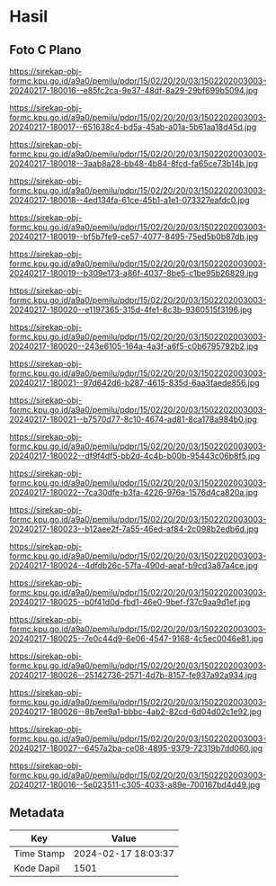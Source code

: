 # Hasil

## Foto C Plano

https://sirekap-obj-formc.kpu.go.id/a9a0/pemilu/pdpr/15/02/20/20/03/1502202003003-20240217-180016--e85fc2ca-9e37-48df-8a29-29bf699b5094.jpg

https://sirekap-obj-formc.kpu.go.id/a9a0/pemilu/pdpr/15/02/20/20/03/1502202003003-20240217-180017--651638c4-bd5a-45ab-a01a-5b61aa18d45d.jpg

https://sirekap-obj-formc.kpu.go.id/a9a0/pemilu/pdpr/15/02/20/20/03/1502202003003-20240217-180018--3aab8a28-bb48-4b84-8fcd-fa65ce73b14b.jpg

https://sirekap-obj-formc.kpu.go.id/a9a0/pemilu/pdpr/15/02/20/20/03/1502202003003-20240217-180018--4ed134fa-61ce-45b1-a1e1-073327eafdc0.jpg

https://sirekap-obj-formc.kpu.go.id/a9a0/pemilu/pdpr/15/02/20/20/03/1502202003003-20240217-180019--bf5b7fe9-ce57-4077-8495-75ed5b0b87db.jpg

https://sirekap-obj-formc.kpu.go.id/a9a0/pemilu/pdpr/15/02/20/20/03/1502202003003-20240217-180019--b309e173-a86f-4037-8be5-c1be95b26829.jpg

https://sirekap-obj-formc.kpu.go.id/a9a0/pemilu/pdpr/15/02/20/20/03/1502202003003-20240217-180020--e1197365-315d-4fe1-8c3b-9360515f3196.jpg

https://sirekap-obj-formc.kpu.go.id/a9a0/pemilu/pdpr/15/02/20/20/03/1502202003003-20240217-180020--243e6105-164a-4a3f-a6f5-c0b6795792b2.jpg

https://sirekap-obj-formc.kpu.go.id/a9a0/pemilu/pdpr/15/02/20/20/03/1502202003003-20240217-180021--97d642d6-b287-4615-835d-6aa3faede856.jpg

https://sirekap-obj-formc.kpu.go.id/a9a0/pemilu/pdpr/15/02/20/20/03/1502202003003-20240217-180021--b7570d77-8c10-4674-ad81-8ca178a984b0.jpg

https://sirekap-obj-formc.kpu.go.id/a9a0/pemilu/pdpr/15/02/20/20/03/1502202003003-20240217-180022--df9f4df5-bb2d-4c4b-b00b-95443c06b8f5.jpg

https://sirekap-obj-formc.kpu.go.id/a9a0/pemilu/pdpr/15/02/20/20/03/1502202003003-20240217-180022--7ca30dfe-b3fa-4226-976a-1576d4ca820a.jpg

https://sirekap-obj-formc.kpu.go.id/a9a0/pemilu/pdpr/15/02/20/20/03/1502202003003-20240217-180023--b12aee2f-7a55-46ed-af84-2c098b2edb6d.jpg

https://sirekap-obj-formc.kpu.go.id/a9a0/pemilu/pdpr/15/02/20/20/03/1502202003003-20240217-180024--4dfdb26c-57fa-490d-aeaf-b9cd3a87a4ce.jpg

https://sirekap-obj-formc.kpu.go.id/a9a0/pemilu/pdpr/15/02/20/20/03/1502202003003-20240217-180025--b0f41d0d-fbd1-46e0-9bef-f37c9aa9d1ef.jpg

https://sirekap-obj-formc.kpu.go.id/a9a0/pemilu/pdpr/15/02/20/20/03/1502202003003-20240217-180025--7e0c44d9-6e06-4547-9168-4c5ec0046e81.jpg

https://sirekap-obj-formc.kpu.go.id/a9a0/pemilu/pdpr/15/02/20/20/03/1502202003003-20240217-180026--25142736-2571-4d7b-8157-fe937a92a934.jpg

https://sirekap-obj-formc.kpu.go.id/a9a0/pemilu/pdpr/15/02/20/20/03/1502202003003-20240217-180026--8b7ee9a1-bbbc-4ab2-82cd-6d04d02c1e92.jpg

https://sirekap-obj-formc.kpu.go.id/a9a0/pemilu/pdpr/15/02/20/20/03/1502202003003-20240217-180027--6457a2ba-ce08-4895-9379-72319b7dd060.jpg

https://sirekap-obj-formc.kpu.go.id/a9a0/pemilu/pdpr/15/02/20/20/03/1502202003003-20240217-180016--5e023511-c305-4033-a89e-700167bd4d49.jpg


## Metadata

| Key        | Value               |
| ---------- | ------------------- |
| Time Stamp | 2024-02-17 18:03:37 |
| Kode Dapil | 1501                |



